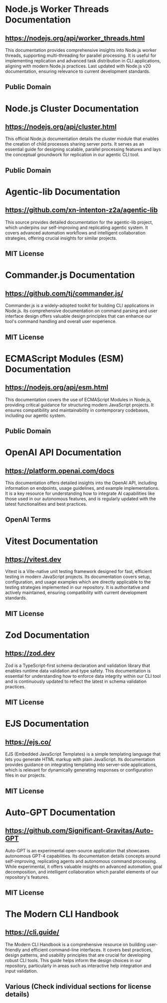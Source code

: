 # Node.js Worker Threads Documentation
## https://nodejs.org/api/worker_threads.html
This documentation provides comprehensive insights into Node.js worker threads, supporting multi-threading for parallel processing. It is useful for implementing replication and advanced task distribution in CLI applications, aligning with modern Node.js practices. Last updated with Node.js v20 documentation, ensuring relevance to current development standards.
## Public Domain

# Node.js Cluster Documentation
## https://nodejs.org/api/cluster.html
This official Node.js documentation details the cluster module that enables the creation of child processes sharing server ports. It serves as an essential guide for designing scalable, parallel processing features and lays the conceptual groundwork for replication in our agentic CLI tool.
## Public Domain

# Agentic-lib Documentation
## https://github.com/xn-intenton-z2a/agentic-lib
This source provides detailed documentation for the agentic-lib project, which underpins our self-improving and replicating agentic system. It covers advanced automation workflows and intelligent collaboration strategies, offering crucial insights for similar projects.
## MIT License

# Commander.js Documentation
## https://github.com/tj/commander.js/
Commander.js is a widely-adopted toolkit for building CLI applications in Node.js. Its comprehensive documentation on command parsing and user interface design offers valuable design principles that can enhance our tool's command handling and overall user experience.
## MIT License

# ECMAScript Modules (ESM) Documentation
## https://nodejs.org/api/esm.html
This documentation covers the use of ECMAScript Modules in Node.js, providing critical guidance for structuring modern JavaScript projects. It ensures compatibility and maintainability in contemporary codebases, including our agentic system.
## Public Domain

# OpenAI API Documentation
## https://platform.openai.com/docs
This documentation offers detailed insights into the OpenAI API, including information on endpoints, usage guidelines, and example implementations. It is a key resource for understanding how to integrate AI capabilities like those used in our autonomous features, and is regularly updated with the latest functionalities and best practices.
## OpenAI Terms

# Vitest Documentation
## https://vitest.dev
Vitest is a Vite-native unit testing framework designed for fast, efficient testing in modern JavaScript projects. Its documentation covers setup, configuration, and usage examples which are directly applicable to the testing strategies implemented in our repository. It is authoritative and actively maintained, ensuring compatibility with current development standards.
## MIT License

# Zod Documentation
## https://zod.dev
Zod is a TypeScript-first schema declaration and validation library that enables runtime data validation and type safety. This documentation is essential for understanding how to enforce data integrity within our CLI tool and is continuously updated to reflect the latest in schema validation practices.
## MIT License

# EJS Documentation
## https://ejs.co/
EJS (Embedded JavaScript Templates) is a simple templating language that lets you generate HTML markup with plain JavaScript. Its documentation provides guidance on integrating templating into server-side applications, which is relevant for dynamically generating responses or configuration files in our projects.
## MIT License

# Auto-GPT Documentation
## https://github.com/Significant-Gravitas/Auto-GPT
Auto-GPT is an experimental open-source application that showcases autonomous GPT-4 capabilities. Its documentation details concepts around self-improving, replicating agents and autonomous command processing. While experimental, it offers valuable insights on advanced automation, goal decomposition, and intelligent collaboration which parallel elements of our repository's features.
## MIT License

# The Modern CLI Handbook
## https://cli.guide/
The Modern CLI Handbook is a comprehensive resource on building user-friendly and efficient command-line interfaces. It covers best practices, design patterns, and usability principles that are crucial for developing robust CLI tools. This guide helps inform the design choices in our repository, particularly in areas such as interactive help integration and input validation.
## Various (Check individual sections for license details)